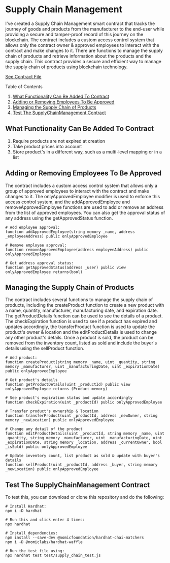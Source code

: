 # Supply Chain Management

I've created a Supply Chain Management smart contract that tracks the journey of goods and products from the manufacturer to the end-user while providing a secure and tamper-proof record of this journey on the blockchain. The contract includes a custom access control system that allows only the contract owner & approved employees to interact with the contract and make changes to it. There are functions to manage the supply chain of products and retrieve information about the products and the supply chain. This contract provides a secure and efficient way to manage the supply chain of products using blockchain technology.

[See Contract File](contracts/SupplyChainManagement.sol)

<!-- TABLE OF CONTENTS -->

  <summary>Table of Contents</summary>
  <ol>
    <li><a href="#what-functionality-can-be-added-to-contract">What Functionality Can Be Added To Contract</a></li>
    <li><a href="#adding-or-removing-employees-to-be-approved">Adding or Removing Employees To Be Approved</a></li>
    <li><a href="#managing-the-supply-chain-of-products">Managing the Supply Chain of Products</a></li>
    <li><a href="#test-the-supplychainmanagement-contract">Test The SupplyChainManagement Contract</a></li>
  </ol>

## What Functionality Can Be Added To Contract

1. Require products are not expired at creation
2. Take product prices into account
3. Store product's in a different way, such as a multi-level mapping or in a list

## Adding or Removing Employees To Be Approved

The contract includes a custom access control system that allows only a group of approved employees to interact with the contract and make changes to it. The onlyApprovedEmployee modifier is used to enforce this access control system, and the addApprovedEmployee and removeApprovedEmployee functions are used to add or remove an address from the list of approved employees. You can also get the approval status of any address using the getApprovedStatus function.

```shell
# Add employee approval:
function addApprovedEmployee(string memory _name, address _employeeAddress) public onlyApprovedEmployee

# Remove employee approval:
function removeApprovedEmployee(address employeeAddress) public onlyApprovedEmployee

# Get address approval status:
function getApprovedStatus(address _user) public view onlyApprovedEmployee returns(bool)
```

## Managing the Supply Chain of Products

The contract includes several functions to manage the supply chain of products, including the createProduct function to create a new product with a name, quantity, manufacturer, manufacturing date, and expiration date. The getProductDetails function can be used to see the details of a product. The checkExpiration function is used to see if a product has expired and updates accordingly, the transferProduct function is used to update the product's owner & location and the editProductDetails is used to change any other product's details. Once a product is sold, the product can be removed from the inventory count, listed as sold and include the buyer's details using the sellProduct function.

```shell
# Add product:
function createProduct(string memory _name, uint _quantity, string memory _manufacturer, uint _manufacturingDate, uint _expirationDate) public onlyApprovedEmployee

# Get product's details
function getProductDetails(uint _productId) public view onlyApprovedEmployee returns (Product memory)

# See product's expiration status and update accordingly
function checkExpiration(uint _productId) public onlyApprovedEmployee

# Transfer product's ownership & location
function transferProduct(uint _productId, address _newOwner, string memory _newLocation) public onlyApprovedEmployee

# Change any detail of the product
function editProductDetails(uint _productId, string memory _name, uint _quantity, string memory _manufacturer, uint _manufacturingDate, uint _expirationDate, string memory _location, address _currentOwner, bool _isSold) public onlyApprovedEmployee

# Update inventory count, list product as sold & update with buyer's details
function sellProduct(uint _productId, address _buyer, string memory _newLocation) public onlyApprovedEmployee
```

## Test The SupplyChainManagement Contract

To test this, you can download or clone this repository and do the following:

```shell
# Install Hardhat:
npm i -D hardhat

# Run this and click enter 4 times:
npx hardhat

# Install dependencies:
npm install --save-dev @nomicfoundation/hardhat-chai-matchers
npm i -D @nomiclabs/hardhat-waffle

# Run the test file using:
npx hardhat test test/supply_chain_test.js
```

